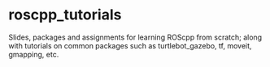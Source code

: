 # roscpp_tutorials
Slides, packages and assignments for learning ROScpp from scratch; along with tutorials on common packages such as turtlebot_gazebo, tf, moveit, gmapping, etc.
